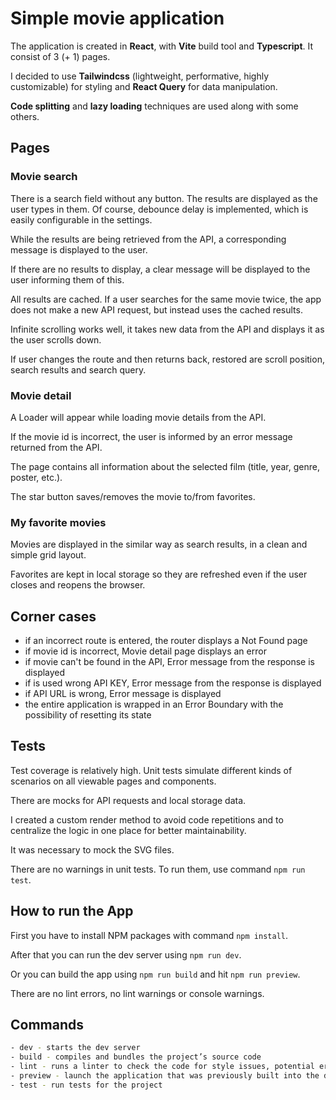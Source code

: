 # Simple movie application

The application is created in **React**, with **Vite** build tool and **Typescript**. It consist of 3 (+ 1) pages.

I decided to use **Tailwindcss** (lightweight, performative, highly customizable) for styling and **React Query** for data manipulation.

**Code splitting** and **lazy loading** techniques are used along with some others.

## Pages

### Movie search

There is a search field without any button. The results are displayed as the user types in them. Of course, debounce delay is implemented, which is easily configurable in the settings.

While the results are being retrieved from the API, a corresponding message is displayed to the user.

If there are no results to display, a clear message will be displayed to the user informing them of this.

All results are cached. If a user searches for the same movie twice, the app does not make a new API request, but instead uses the cached results.

Infinite scrolling works well, it takes new data from the API and displays it as the user scrolls down.

If user changes the route and then returns back, restored are scroll position, search results and search query.

### Movie detail

A Loader will appear while loading movie details from the API.

If the movie id is incorrect, the user is informed by an error message returned from the API.

The page contains all information about the selected film (title, year, genre, poster, etc.).

The star button saves/removes the movie to/from favorites.

### My favorite movies

Movies are displayed in the similar way as search results, in a clean and simple grid layout.

Favorites are kept in local storage so they are refreshed even if the user closes and reopens the browser.

## Corner cases

- if an incorrect route is entered, the router displays a Not Found page
- if movie id is incorrect, Movie detail page displays an error
- if movie can't be found in the API, Error message from the response is displayed
- if is used wrong API KEY, Error message from the response is displayed
- if API URL is wrong, Error message is displayed
- the entire application is wrapped in an Error Boundary with the possibility of resetting its state

## Tests

Test coverage is relatively high. Unit tests simulate different kinds of scenarios on all viewable pages and components.

There are mocks for API requests and local storage data.

I created a custom render method to avoid code repetitions and to centralize the logic in one place for better maintainability.

It was necessary to mock the SVG files.

There are no warnings in unit tests. To run them, use command `npm run test`.

## How to run the App

First you have to install NPM packages with command `npm install`.

After that you can run the dev server using `npm run dev`.

Or you can build the app using `npm run build` and hit `npm run preview`.

There are no lint errors, no lint warnings or console warnings.

## Commands

```bash
- dev - starts the dev server
- build - compiles and bundles the project’s source code
- lint - runs a linter to check the code for style issues, potential errors, or deviations from coding standards
- preview - launch the application that was previously built into the dist folder
- test - run tests for the project
```
